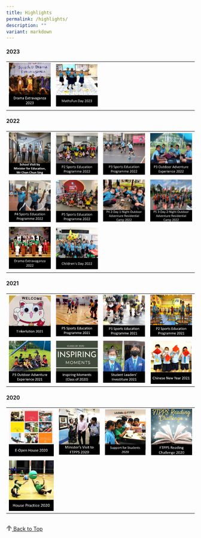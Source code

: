 ```yaml
---
title: Highlights
permalink: /highlights/
description: ""
variant: markdown
---
```

#### 2023

<table>
	<tbody>
	<tr>
		<td width="25%">
			<a href="/highlights/2023/dramaextravaganza2023/">
				<img src="/images/Highlights/2023/Drama_Extravaganza_2023.jpg">
				</a>
			</td>
		<td width="25%">
				<a href="/highlights/2023/mathsfunday/">
				<img src="/images/Highlights/2023/MathsFunDay.png">
				</a>
			</td>
		<td>		</td>
		<td>		</td>
	</tr>	
</tbody></table>

#### 2022

<table>
	<tbody><tr>
		<td width="25%">
			<a href="/highlights/school-visit-by-minister-for-education-mr-chan-chun-sing">
				<img src="/images/Min%20visit%20logo.png">
			</a>
		</td>
		<td width="25%">
			<a href="/highlights/p2-sports-education-programme-2022">
				<img src="/images/Logo%20P2%20Sports%20Education%20Programme%202022.png">
			</a>
		</td>
		<td width="25%">
			<a href="/highlights/p3-sports-education-programme-2022">
				<img src="/images/Logo%20P3%20Sports%20Education%20Programme%202022.jpg">
			</a>
		</td>
		<td width="25%">
			<a href="/highlights/p3-outdoor-adventure-experience-2022">
				<img src="/images/Logo%20P3%20Outdoor%20Adventure%20Experience%202022.jpg">
			</a>
		</td>
	</tr>
	<tr>
		<td width="25%">
			<a href="/highlights/p4-sports-education-programme-2022">
				<img src="/images/Logo%20P4%20Sports%20Education%20Programme%202022.jpg">
			</a>
		</td>
		<td width="25%">
			<a href="/highlights/p5-sports-education-programme-2022">
				<img src="/images/P5%20Sports%20Education%20Programme%202022.jpg">
			</a>
		</td>
		<td width="25%">
			<a href="/highlights/2022/P4-2D1N-OA-Camp-2022">
				<img src="/images/Highlights/2022/P4%202D1N%20Outdoor%20Camp%202022/P4%202-Day%201-Night%20Outdoor%20Adventure%20Residential%20Camp%202022.jpg">
			</a>
		</td>
		<td width="25%">
			<a href="/highlights/2022/P5-3D2N-OA-Camp-2022">
				<img src="/images/Highlights/2022/P5%203D2N%20OA%20Camp/P5%203-Day%202-Night%20Outdoor%20Adventure%20Residential%20Camp%202022.jpg">
			</a>
		</td>
	</tr>
	<tr>
		<td width="25%">
			<a href="/highlights/2022/drama-extravaganza-2022/">
				<img src="/images/Highlights/2022/Drama%20Extravaganza%202022/Drama%20Extravaganza%202022%20Pic%20Link.jpg">
				</a>
			</td>
			<td width="25%">
				<a href="/highlights/2022/ChildrensDay2022/">
				<img src="/images/Highlights/2022/Children's%20Day%202022/Children's%20Day%202022.jpg">
			</a>
		</td>
		<td>		</td>
		<td>		</td>
	</tr>	
</tbody></table>

#### 2021

<table>
	<tbody><tr>
		<td width="25%">
			<a href="/highlights/tinkerlution-2021">
				<img src="/images/Tinkerlution%202021.jpg">
			</a>
		</td>
		<td width="25%">
			<a href="/highlights/p5-sports-education-programme-2021">
				<img src="/images/P5%20Sports%20Education%20Programme%202021.jpg">
			</a>
		</td>
		<td width="25%">
			<a href="/highlights/p3-sports-education-programme-2021">
				<img src="/images/P3%20Sports%20Education%20Programme%202021.jpg">
			</a>
		</td>
		<td width="25%">
			<a href="/highlights/p2-sports-education-programme-2021">
				<img src="/images/P2%20Sports%20Education%20Programme%202021.jpg">
			</a>
		</td>
	</tr>
	<tr>
		<td width="25%">
			<a href="/highlights/p3-outdoor-adventure-experience-2021">
				<img src="/images/P3%20Outdoor%20Adventure%20Experience%202021.jpg">
			</a>
		</td>
		<td width="25%">
			<a href="/highlights/inspiring-moments-class-of-2020">
				<img src="/images/INSPIRING%20MOMENTS.png">
			</a>
		</td>
		<td width="25%">
			<a href="/highlights/student-leaders-investiture-2021">
				<img src="/images/STUDENT%20LEADERS%20INVESTITURE%201.png">
			</a>
		</td>
		<td width="25%">
			<a href="/highlights/chinese-new-year-celebration-2021">
				<img src="/images/CNY%202021.png">
			</a>
		</td>
	</tr>
</tbody></table>

#### 2020

<table>
	<tbody><tr>
		<td width="26.5%">
			<a href="/highlights/e-open-house-2020">
				<img src="/images/e-Open%20House%202020.jpg">
			</a>
		</td>
		<td>
			<a href="/highlights/ministers-visit-to-ftpps">
				<img src="/images/Minister%20Visit%20to%20FTPPS%204.png">
			</a>
		</td>
		<td>
			<a href="/highlights/support-for-students">
				<img src="/images/Support%20for%20Students%202020.png">
			</a>
		</td>
		<td>
			<a href="/highlights/ftpps-digital-reading-challenge-2020">
				<img src="/images/FTPPS%20Reading%20Challenge%202020.png">
			</a>
		</td>
	</tr>
		<tr>
		<td width="25%">
			<a href="/highlights/house-practice-2020">
				<img src="/images/House%20Practice%202020.png">
			</a>
		</td>
		<td>		</td>
		<td>		</td>
		<td>		</td>
	</tr>	
</tbody></table>

<br>

<a href="/highlights#lo_main">
	 <img src="/images/arrow-up.png" style="width:3%" align="centre"> 
	Back to Top
	</a>